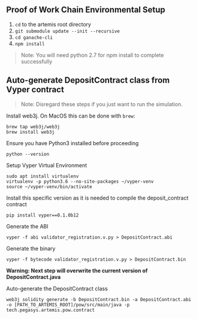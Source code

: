 ## Proof of Work Chain Environmental Setup

1. `cd` to the artemis root directory
2. `git submodule update --init --recursive`
3. `cd ganache-cli`
4. `npm install`

> Note: You will need python 2.7 for npm install to complete successfully

## Auto-generate DepositContract class from Vyper contract

> Note: Disregard these steps if you just want to run the simulation.

Install web3j.  On MacOS this can be done with `brew`:
```shell script
brew tap web3j/web3j
brew install web3j
```

Ensure you have Python3 installed before proceeding

`python --version`

Setup Vyper Virtual Environment
```
sudo apt install virtualenv
virtualenv -p python3.6 --no-site-packages ~/vyper-venv
source ~/vyper-venv/bin/activate
```

Install this specific version as it is needed to compile the deposit_contract contract

`pip install vyper==0.1.0b12`

Generate the ABI

`vyper -f abi validator_registration.v.py > DepositContract.abi`

Generate the binary

`vyper -f bytecode validator_registration.v.py > DepositContract.bin`

**Warning: Next step will overwrite the current version of DepositContract.java**

Auto-generate the DepositContract class

`web3j solidity generate -b DepositContract.bin -a DepositContract.abi -o [PATH_TO_ARTEMIS_ROOT]/pow/src/main/java -p tech.pegasys.artemis.pow.contract`
